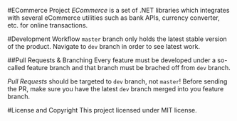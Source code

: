 #ECommerce Project
*ECommerce* is a set of .NET libraries which integrates with several eCommerce utilities such as bank APIs, currency converter, etc. for online transactions.

#Development Workflow
`master` branch only holds the latest stable version of the product. Navigate to `dev` branch in order to see latest work.

##Pull Requests &amp; Branching
Every feature must be developed under a so-called feature branch and that branch must be brached off from `dev` branch.

*Pull Requests* should be targeted to `dev` branch, not `master`! Before sending the PR, make sure you have the latest `dev` branch merged into you feature branch.

#License and Copyright
This project licensed under MIT license.
